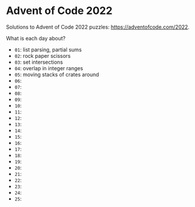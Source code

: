 # Advent of Code 2022

Solutions to Advent of Code 2022 puzzles: https://adventofcode.com/2022.

What is each day about?
- `01`: list parsing, partial sums
- `02`: rock paper scissors
- `03`: set intersections
- `04`: overlap in integer ranges
- `05`: moving stacks of crates around
- `06`:
- `07`:
- `08`:
- `09`:
- `10`:
- `11`:
- `12`:
- `13`:
- `14`:
- `15`:
- `16`:
- `17`:
- `18`:
- `19`:
- `20`:
- `21`:
- `22`:
- `23`:
- `24`:
- `25`:
